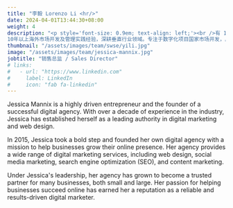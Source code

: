```yaml
---
title: "李毅 Lorenzo Li <hr/>"
date: 2024-04-01T13:44:30+08:00
weight: 4
description: "<p style='font-size: 0.9em; text-align: left;'><br />有 18 年市场工作经验，历任万人以上规模企业区域总经理、法人代表、市场总监、总经理助理，部门长等多个职位，横跨通信、建筑、互联网等行业。<br /><br />
10年以上海外市场开发及管理实践经验，深耕垂直行业领域。专注于数字化项目国家市场开发，具有全球化视野，能在跨文化环境下快速开展工作。</p>"
thumbnail: "/assets/images/team/swse/yili.jpg"
image: "/assets/images/team/jessica-mannix.jpg"
jobtitle: "销售总监 / Sales Director"
# links:
#   - url: "https://www.linkedin.com"
#     label: LinkedIn
#     icon: "fab fa-linkedin"
---
```


Jessica Mannix is a highly driven entrepreneur and the founder of a successful digital agency. With over a decade of experience in the industry, Jessica has established herself as a leading authority in digital marketing and web design.

In 2015, Jessica took a bold step and founded her own digital agency with a mission to help businesses grow their online presence. Her agency provides a wide range of digital marketing services, including web design, social media marketing, search engine optimization (SEO), and content marketing.

Under Jessica's leadership, her agency has grown to become a trusted partner for many businesses, both small and large. Her passion for helping businesses succeed online has earned her a reputation as a reliable and results-driven digital marketer.